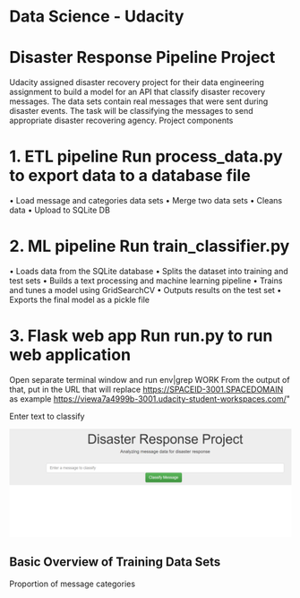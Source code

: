 # Data Science - Udacity

# Disaster Response Pipeline Project

Udacity assigned disaster recovery project for their data engineering assignment to build a model for an API that classify disaster recovery messages.
The data sets contain real messages that were sent during disaster events. The task will be classifying the messages to send appropriate disaster recovering agency. 
Project components 

# 1.	ETL pipeline Run process_data.py to export data to a database file


•	Load message and categories data sets
•	Merge two data sets 
•	Cleans data 
•	Upload to SQLite DB

# 2.	ML pipeline Run train_classifier.py 

•	Loads data from the SQLite database
•	Splits the dataset into training and test sets
•	Builds a text processing and machine learning pipeline
•	Trains and tunes a model using GridSearchCV
•	Outputs results on the test set
•	Exports the final model as a pickle file

# 3.	Flask web app Run run.py to run web application

Open separate terminal window and run env|grep WORK
From the output of that, put in the URL that will replace https://SPACEID-3001.SPACEDOMAIN 
as example https://viewa7a4999b-3001.udacity-student-workspaces.com/"  

Enter text to classify 

![](pic_1.png)

## Basic Overview of Training Data Sets

Proportion of message categories 

